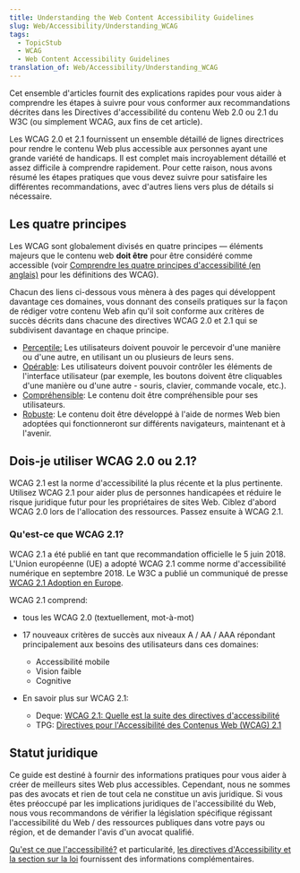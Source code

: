 ```yaml
---
title: Understanding the Web Content Accessibility Guidelines
slug: Web/Accessibility/Understanding_WCAG
tags:
  - TopicStub
  - WCAG
  - Web Content Accessibility Guidelines
translation_of: Web/Accessibility/Understanding_WCAG
---
```

Cet ensemble d'articles fournit des explications rapides pour vous aider à comprendre les étapes à suivre pour vous conformer aux recommandations décrites dans les Directives d'accessibilité du contenu Web 2.0 ou 2.1 du W3C (ou simplement WCAG, aux fins de cet article).

Les WCAG 2.0 et 2.1 fournissent un ensemble détaillé de lignes directrices pour rendre le contenu Web plus accessible aux personnes ayant une grande variété de handicaps. Il est complet mais incroyablement détaillé et assez difficile à comprendre rapidement. Pour cette raison, nous avons résumé les étapes pratiques que vous devez suivre pour satisfaire les différentes recommandations, avec d'autres liens vers plus de détails si nécessaire.

## Les quatre principes

Les WCAG sont globalement divisés en quatre principes — éléments majeurs que le contenu web **doit être** pour être considéré comme accessible (voir [Comprendre les quatre principes d'accessibilité (en anglais)](https://www.w3.org/TR/UNDERSTANDING-WCAG20/intro.html#introduction-fourprincs-head) pour les définitions des WCAG).

Chacun des liens ci-dessous vous mènera à des pages qui développent davantage ces domaines, vous donnant des conseils pratiques sur la façon de rédiger votre contenu Web afin qu'il soit conforme aux critères de succès décrits dans chacune des directives WCAG 2.0 et 2.1 qui se subdivisent davantage en chaque principe.

- [Perceptile:](/fr/docs/user:chrisdavidmills/Understanding_WCAG/Perceivable) Les utilisateurs doivent pouvoir le percevoir d'une manière ou d'une autre, en utilisant un ou plusieurs de leurs sens.
- [Opérable](/fr/docs/user:chrisdavidmills/Understanding_WCAG/Operable): Les utilisateurs doivent pouvoir contrôler les éléments de l'interface utilisateur (par exemple, les boutons doivent être cliquables d'une manière ou d'une autre - souris, clavier, commande vocale, etc.).
- [Compréhensible](/fr/docs/user:chrisdavidmills/Understanding_WCAG/Understandable): Le contenu doit être compréhensible pour ses utilisateurs.
- [Robuste](/fr/docs/user:chrisdavidmills/Understanding_WCAG/Robust): Le contenu doit être développé à l'aide de normes Web bien adoptées qui fonctionneront sur différents navigateurs, maintenant et à l'avenir.

## Dois-je utiliser WCAG 2.0 ou 2.1?

WCAG 2.1 est la norme d'accessibilité la plus récente et la plus pertinente. Utilisez WCAG 2.1 pour aider plus de personnes handicapées et réduire le risque juridique futur pour les propriétaires de sites Web. Ciblez d'abord WCAG 2.0 lors de l'allocation des ressources. Passez ensuite à WCAG 2.1.

### Qu'est-ce que WCAG 2.1?

WCAG 2.1 a été publié en tant que recommandation officielle le 5 juin 2018. L'Union européenne (UE) a adopté WCAG 2.1 comme norme d'accessibilité numérique en septembre 2018. Le W3C a publié un communiqué de presse [WCAG 2.1 Adoption en Europe](https://www.w3.org/blog/2018/09/wcag-2-1-adoption-in-europe/).

WCAG 2.1 comprend:

- tous les WCAG 2.0 (textuellement, mot-à-mot)
- 17 nouveaux critères de succès aux niveaux A / AA / AAA répondant principalement aux besoins des utilisateurs dans ces domaines:

  - Accessibilité mobile
  - Vision faible
  - Cognitive

- En savoir plus sur WCAG 2.1:

  - Deque: [WCAG 2.1:  Quelle est la suite des directives d'accessibilité](https://www.deque.com/blog/wcag-2-1-what-is-next-for-accessibility-guidelines/)
  - TPG:  [Directives pour l'Accessibilité des Contenus Web (WCAG) 2.1](https://developer.paciellogroup.com/blog/2018/06/web-content-accessibility-guidelines-wcag-2-1/)

## Statut juridique

Ce guide est destiné à fournir des informations pratiques pour vous aider à créer de meilleurs sites Web plus accessibles. Cependant, nous ne sommes pas des avocats et rien de tout cela ne constitue un avis juridique. Si vous êtes préoccupé par les implications juridiques de l'accessibilité du Web, nous vous recommandons de vérifier la législation spécifique régissant l'accessibilité du Web / des ressources publiques dans votre pays ou région, et de demander l'avis d'un avocat qualifié.

[Qu'est ce que l'accessibilité?](/fr/docs/Learn/Accessibility/What_is_accessibility) et particularité, [les directives d'Accessibility et la section sur la loi](/fr/docs/Learn/Accessibility/What_is_accessibility#Accessibility_guidelines_and_the_law) fournissent des informations complémentaires.
